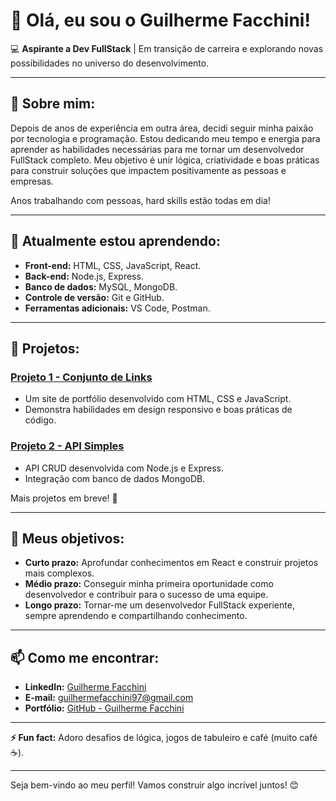 # 👋 Olá, eu sou o Guilherme Facchini!

💻 **Aspirante a Dev FullStack** | Em transição de carreira e explorando novas possibilidades no universo do desenvolvimento.

---

## 🚀 Sobre mim:

Depois de anos de experiência em outra área, decidi seguir minha paixão por tecnologia e programação. Estou dedicando meu tempo e energia para aprender as habilidades necessárias para me tornar um desenvolvedor FullStack completo. Meu objetivo é unir lógica, criatividade e boas práticas para construir soluções que impactem positivamente as pessoas e empresas.

Anos trabalhando com pessoas, hard skills estão todas em dia!

---

## 🌱 Atualmente estou aprendendo:

- **Front-end:** HTML, CSS, JavaScript, React.
- **Back-end:** Node.js, Express.
- **Banco de dados:** MySQL, MongoDB.
- **Controle de versão:** Git e GitHub.
- **Ferramentas adicionais:** VS Code, Postman.

---

## 📂 Projetos:

### [Projeto 1 - Conjunto de Links](https://guifacchini.github.io/projetolinkbio/)
- Um site de portfólio desenvolvido com HTML, CSS e JavaScript.
- Demonstra habilidades em design responsivo e boas práticas de código.

### [Projeto 2 - API Simples](#)
- API CRUD desenvolvida com Node.js e Express.
- Integração com banco de dados MongoDB.

Mais projetos em breve! 🚧

---

## 🎯 Meus objetivos:

- **Curto prazo:** Aprofundar conhecimentos em React e construir projetos mais complexos.
- **Médio prazo:** Conseguir minha primeira oportunidade como desenvolvedor e contribuir para o sucesso de uma equipe.
- **Longo prazo:** Tornar-me um desenvolvedor FullStack experiente, sempre aprendendo e compartilhando conhecimento.

---

## 📫 Como me encontrar:

- **LinkedIn:** [Guilherme Facchini](https://www.linkedin.com/in/guilherme-facchini/)
- **E-mail:** [guilhermefacchini97@gmail.com](mailto:guilhermefacchini97@gmail.com)
- **Portfólio:** [GitHub - Guilherme Facchini](https://github.com/guifacchini)

---

**⚡ Fun fact:** Adoro desafios de lógica, jogos de tabuleiro e café (muito café ☕).

---

Seja bem-vindo ao meu perfil! Vamos construir algo incrível juntos! 😊
